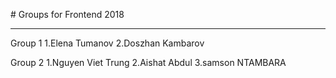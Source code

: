 # Groups for Frontend 2018

---
Group 1
1.Elena Tumanov
2.Doszhan Kambarov
 
 Group 2
 1.Nguyen Viet Trung
 2.Aishat Abdul
 3.samson NTAMBARA
